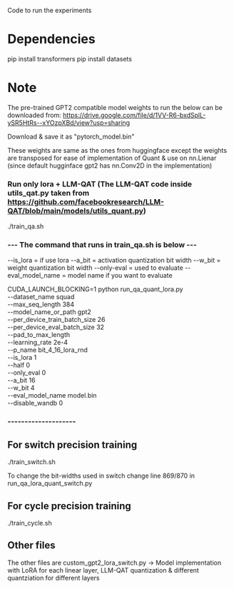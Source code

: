 Code to run the experiments

# Dependencies

pip install transformers
pip install datasets

# Note

The pre-trained GPT2 compatible model weights to run the below can be downloaded from:
https://drive.google.com/file/d/1VV-R6-bxdSplL-ySR5HtRs--xYOzpXBd/view?usp=sharing

Download & save it as "pytorch_model.bin"

These weights are same as the ones from huggingface except the weights are transposed for ease of implementation of Quant & use on nn.Lienar (since default hugginface gpt2 has nn.Conv2D in the implementation)

### Run only lora + LLM-QAT (The LLM-QAT code inside utils_qat.py taken from https://github.com/facebookresearch/LLM-QAT/blob/main/models/utils_quant.py)

./train_qa.sh

### --- The command that runs in train_qa.sh is below ---

--is_lora = if use lora
--a_bit = activation quantization bit width
--w_bit = weight quantization bit width
--only-eval = used to evaluate
--eval_model_name = model name if you want to evaluate

CUDA_LAUNCH_BLOCKING=1 python run_qa_quant_lora.py \
    --dataset_name squad \
    --max_seq_length 384 \
    --model_name_or_path gpt2 \
    --per_device_train_batch_size 26 \
    --per_device_eval_batch_size 32 \
    --pad_to_max_length \
    --learning_rate 2e-4 \
    --p_name bit_4_16_lora_rnd \
    --is_lora 1 \
    --half 0 \
    --only_eval 0 \
    --a_bit 16 \
    --w_bit 4 \
    --eval_model_name model.bin \
    --disable_wandb 0

### --------------------

## For switch precision training

./train_switch.sh

To change the bit-widths used in switch change line 869/870 in run_qa_lora_quant_switch.py

## For cycle precision training

./train_cycle.sh


## Other files

The other files are 
custom_gpt2_lora_switch.py -> Model implementation with LoRA for each linear layer, LLM-QAT quantization & different quantziation for different layers




